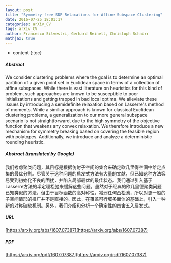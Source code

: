 ```yaml
---
layout: post
title: "Symmetry-free SDP Relaxations for Affine Subspace Clustering"
date: 2016-07-25 18:01:17
categories: arXiv_CV
tags: arXiv_CV
author: Francesco Silvestri, Gerhard Reinelt, Christoph Schnörr
mathjax: true
---
```


* content
{:toc}

##### Abstract
We consider clustering problems where the goal is to determine an optimal partition of a given point set in Euclidean space in terms of a collection of affine subspaces. While there is vast literature on heuristics for this kind of problem, such approaches are known to be susceptible to poor initializations and getting trapped in bad local optima. We alleviate these issues by introducing a semidefinite relaxation based on Lasserre's method of moments. While a similiar approach is known for classical Euclidean clustering problems, a generalization to our more general subspace scenario is not straightforward, due to the high symmetry of the objective function that weakens any convex relaxation. We therefore introduce a new mechanism for symmetry breaking based on covering the feasible region with polytopes. Additionally, we introduce and analyze a deterministic rounding heuristic.

##### Abstract (translated by Google)
我们考虑聚类问题，其目标是根据仿射子空间的集合来确定欧几里得空间中给定点集的最优分割。尽管关于这种问题的启发式方法有大量的文献，但已知这种方法容易受到初始化不良的困扰，并陷入局部最优的最佳状态。我们通过引入基于Lasserre方法的半定理松弛来缓解这些问题。虽然对于经典的欧几里德聚类问题已知类似的方法，但由于目标函数的高对称性，减弱任何凸松弛，所以对更一般的子空间情形的推广并不是直接的。因此，在覆盖可行域多面体的基础上，引入一种新的对称破缺机制。另外，我们介绍和分析一个确定性的四舍五入启发式。

##### URL
[https://arxiv.org/abs/1607.07387](https://arxiv.org/abs/1607.07387)

##### PDF
[https://arxiv.org/pdf/1607.07387](https://arxiv.org/pdf/1607.07387)

